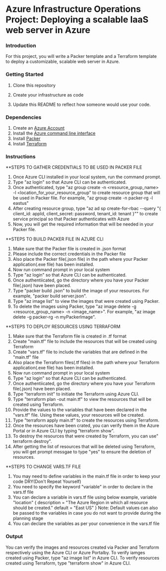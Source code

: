 # Azure Infrastructure Operations Project: Deploying a scalable IaaS web server in Azure

### Introduction
For this project, you will write a Packer template and a Terraform template to deploy a customizable, scalable web server in Azure.

### Getting Started
1. Clone this repository

2. Create your infrastructure as code

3. Update this README to reflect how someone would use your code.

### Dependencies
1. Create an [Azure Account](https://portal.azure.com) 
2. Install the [Azure command line interface](https://docs.microsoft.com/en-us/cli/azure/install-azure-cli?view=azure-cli-latest)
3. Install [Packer](https://www.packer.io/downloads)
4. Install [Terraform](https://www.terraform.io/downloads.html)

### Instructions

**STEPS TO GATHER CREDENTIALS TO BE USED IN PACKER FILE
1. Once Azure CLI installed in your local system, run the command prompt.
2. Type "az login" so that Azure CLI can be authenticated.
3. Once authenticated, type "az group create -n <resource_group_name> -l <location_for_your_resource_group" to create resource group that will be used in Packer file. For example, "az group create -n packer-rg -l eastus"
4. After creating resource group, type "az ad sp create-for-rbac --query "{ client_id: appId, client_secret: password, tenant_id: tenant }"" to create service principal so that Packer authenticates with Azure
5. Now, you will get the required information that will be needed in your Packer file.

**STEPS TO BUILD PACKER FILE IN AZURE CLI
1. Make sure that the Packer file is created in .json format
2. Please include the correct credentials in the Packer file
3. Also place the Packer file(.json file) in the path where your Packer application(.exe file) has been installed.
4. Now run command prompt in your local system
5. Type "az login" so that Azure CLI can be authenticated.
6. Once authentiicated, go the directory where you have your Packer file(.json) have been placed.
7. Type "packer build <filename>.json" to build the image of your resources. For example, "packer build server.json".
8. Type "az image list" to view the images that were created using Packer.
9. To delete the images using Packer, type "az image delete -g <resource_group_name> -n <image_name>". For example, "az image delete -g packer-rg -n myPackerImage".

**STEPS TO DEPLOY RESOURCES USING TERRAFORM 
1. Make sure that the Terraform file is created in .tf format
2. Create "main.tf" file to include the resources that will be created using Terraform
3. Create "vars.tf" file to include the variables that are defined in the "main.tf" file
4. Also place the Terraform files(.tf files) in the path where your Terraform application(.exe file) has been installed.
5. Now run command prompt in your local system
6. Type "az login" so that Azure CLI can be authenticated.
7. Once authentiicated, go the directory where you have your Terraform file(.json) have been placed.
8. Type "terraform init" to initiate the Terraform using Azure CLI.
9. Type "terraform plan -out main.tf" to view the resources that will be created using Terraform.
10. Provide the values to the variables that have been declared in the "vars.tf" file. Using these values, your resources will be created.
11. Type "terraform apply main.tf" to create the resources using Terraform.
12. Once the resources have been crated, you can verify them in the Azure Portal or in Azure CLI by typing "terraform show".
13. To destroy the resources that were created by Terraform, you can use" terraform destroy".
14. After getting the list of resources that will be deleted using Terraform, you will get prompt messgae to type "yes" to ensure the deletion of resources.

 **STEPS TO CHANGE VARS.TF FILE
 1. You may need to define variables in the main.tf file in order to keep your code DRY(Don't Repeat Yourself)
 2. You need to specify the keyword "variable" in order to declare in the vars.tf file
 3. You can declare a variable in vars.tf file using below example,
  variable "location" {
  description = "The Azure Region in which all resource should be created."
  default     = "East US"
}
  Note: Default values can also be passed to the variables in case you do not want to provide during the planning stage
 4. You can declare the variables as per your convenience in the vars.tf file

### Output
You can verify the images and resources created via Packer and Terraform respectively using the Azure CLI or Azure Portalby.
To verify iamges created using Packer, type "az image list" in Azure CLI.
To verify resources created using Terraform, type "terraform show" in Azure CLI.
